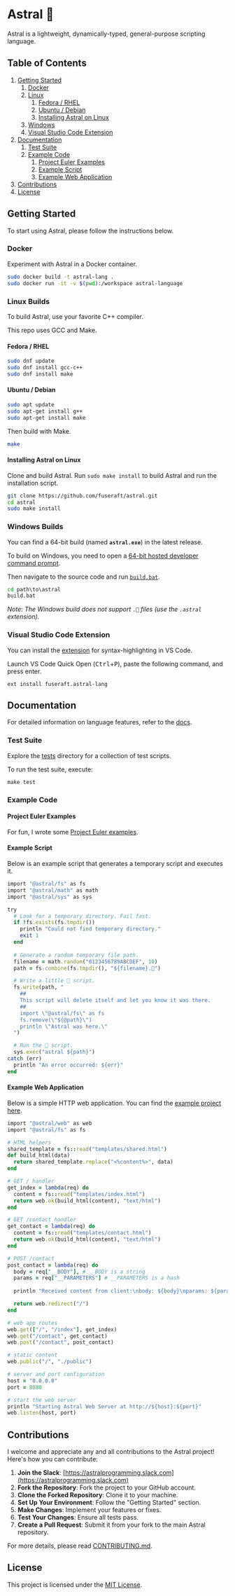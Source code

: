 # Astral 🚀

Astral is a lightweight, dynamically-typed, general-purpose scripting language.

## Table of Contents

1. [Getting Started](#getting-started)
   1. [Docker](#docker)
   2. [Linux](#linux-builds)
      1. [Fedora / RHEL](#fedora--rhel)
      2. [Ubuntu / Debian](#ubuntu--debian)
      3. [Installing Astral on Linux](#installing-astral-on-linux)
   3. [Windows](#windows-builds)
   4. [Visual Studio Code Extension](#visual-studio-code-extension)
2. [Documentation](#documentation)
   1. [Test Suite](#test-suite)
   2. [Example Code](#example-code)
      1. [Project Euler Examples](#project-euler-examples)
      2. [Example Script](#example-script)
      3. [Example Web Application](#example-web-application)
3. [Contributions](#contributions)
4. [License](#license)

## Getting Started

To start using Astral, please follow the instructions below. 

### Docker

Experiment with Astral in a Docker container.

```bash
sudo docker build -t astral-lang .
sudo docker run -it -v $(pwd):/workspace astral-language
```

### Linux Builds

To build Astral, use your favorite C++ compiler.

This repo uses GCC and Make.

#### Fedora / RHEL

```bash
sudo dnf update
sudo dnf install gcc-c++
sudo dnf install make
```

#### Ubuntu / Debian

```bash
sudo apt update
sudo apt-get install g++
sudo apt-get install make
```

Then build with Make.

```bash
make
```

#### Installing Astral on Linux

Clone and build Astral.  Run `sudo make install` to build Astral and run the installation script.

```bash
git clone https://github.com/fuseraft/astral.git
cd astral
sudo make install
```

### Windows Builds

You can find a 64-bit build (named **`astral.exe`**) in the latest release.

To build on Windows, you need to open a [64-bit hosted developer command prompt](https://learn.microsoft.com/en-us/cpp/build/how-to-enable-a-64-bit-visual-cpp-toolset-on-the-command-line?view=msvc-170).

Then navigate to the source code and run [`build.bat`](build.bat).

```cmd
cd path\to\astral
build.bat
```

*Note: The Windows build does not support `.🚀` files (use the `.astral` extension).*

### Visual Studio Code Extension

You can install the [extension](https://marketplace.visualstudio.com/items?itemName=fuseraft.astral-lang) for syntax-highlighting in VS Code.

Launch VS Code Quick Open (<kbd>Ctrl</kbd>+<kbd>P</kbd>), paste the following command, and press enter.
```
ext install fuseraft.astral-lang
```

## Documentation

For detailed information on language features, refer to the [docs](docs/README.md).

### Test Suite

Explore the [tests](tests/) directory for a collection of test scripts. 

To run the test suite, execute:

```shell
make test
```

### Example Code

#### Project Euler Examples

For fun, I wrote some [Project Euler examples](examples/project_euler/).

#### Example Script
Below is an example script that generates a temporary script and executes it.

```ruby
import "@astral/fs" as fs
import "@astral/math" as math
import "@astral/sys" as sys

try
  # Look for a temporary directory. Fail fast.
  if !fs.exists(fs.tmpdir())
    println "Could not find temporary directory."
    exit 1
  end
  
  # Generate a random temporary file path.
  filename = math.random("0123456789ABCDEF", 10)
  path = fs.combine(fs.tmpdir(), "${filename}.🚀")

  # Write a little 🚀 script.
  fs.write(path, "
    ##
    This script will delete itself and let you know it was there.
    ##
    import \"@astral/fs\" as fs
    fs.remove(\"${@path}\")
    println \"Astral was here.\"
  ")

  # Run the 🚀 script.
  sys.exec("astral ${path}")
catch (err)
  println "An error occurred: ${err}"
end
```

#### Example Web Application

Below is a simple HTTP web application. You can find the [example project here](examples/webapp/app.🚀).

```ruby
import "@astral/web" as web
import "@astral/fs" as fs

# HTML helpers
shared_template = fs::read("templates/shared.html")
def build_html(data) 
  return shared_template.replace("<%content%>", data)
end

# GET / handler
get_index = lambda(req) do
  content = fs::read("templates/index.html")
  return web.ok(build_html(content), "text/html")
end

# GET /contact handler
get_contact = lambda(req) do
  content = fs::read("templates/contact.html")
  return web.ok(build_html(content), "text/html")
end

# POST /contact
post_contact = lambda(req) do
  body = req["__BODY"], # __BODY is a string
  params = req["__PARAMETERS"] # __PARAMETERS is a hash
  
  println "Received content from client:\nbody: ${body}\nparams: ${params}"

  return web.redirect("/")
end

# web app routes
web.get(["/", "/index"], get_index)
web.get("/contact", get_contact)
web.post("/contact", post_contact)

# static content
web.public("/", "./public")

# server and port configuration
host = "0.0.0.0"
port = 8080

# start the web server
println "Starting Astral Web Server at http://${host}:${port}"
web.listen(host, port)
```

## Contributions

I welcome and appreciate any and all contributions to the Astral project! Here's how you can contribute:

1. **Join the Slack**: [https://astralprogramming.slack.com](https://astralprogramming.slack.com)
2. **Fork the Repository**: Fork the project to your GitHub account.
3. **Clone the Forked Repository**: Clone it to your machine.
4. **Set Up Your Environment**: Follow the "Getting Started" section.
5. **Make Changes**: Implement your features or fixes.
6. **Test Your Changes**: Ensure all tests pass.
7. **Create a Pull Request**: Submit it from your fork to the main Astral repository.

For more details, please read [CONTRIBUTING.md](CONTRIBUTING.md).

## License

This project is licensed under the [MIT License](LICENSE).

